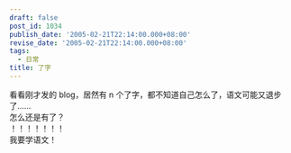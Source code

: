 ```yaml
---
draft: false
post_id: 1034
publish_date: '2005-02-21T22:14:00.000+08:00'
revise_date: '2005-02-21T22:14:00.000+08:00'
tags:
  - 日常
title: 了字
---
```


看看刚才发的 blog，居然有 n 个了字，都不知道自己怎么了，语文可能又退步了……\
怎么还是有了？\
！！！！！！！\
我要学语文！
